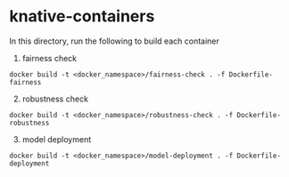 # knative-containers

In this directory, run the following to build each container

1. fairness check
```shell
docker build -t <docker_namespace>/fairness-check . -f Dockerfile-fairness
```
2. robustness check 
```shell
docker build -t <docker_namespace>/robustness-check . -f Dockerfile-robustness
```
3. model deployment
```shell
docker build -t <docker_namespace>/model-deployment . -f Dockerfile-deployment
```
